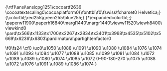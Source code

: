 {\rtf1\ansi\ansicpg1251\cocoartf2636
\cocoatextscaling0\cocoaplatform0{\fonttbl\f0\fswiss\fcharset0 Helvetica;}
{\colortbl;\red255\green255\blue255;}
{\*\expandedcolortbl;;}
\paperw11900\paperh16840\margl1440\margr1440\vieww11520\viewh8400\viewkind0
\pard\tx566\tx1133\tx1700\tx2267\tx2834\tx3401\tx3968\tx4535\tx5102\tx5669\tx6236\tx6803\pardirnatural\partightenfactor0

\f0\fs24 \cf0 \uc0\u1050 \u1088 \u1091 \u1090 \u1080 \u1084  \u1076 \u1074 \u1091 \u1093 \u1084 \u1077 \u1088 \u1085 \u1099 \u1081  \u1084 \u1072 \u1089 \u1089 \u1080 \u1074  \u1085 \u1072  0-90-180-270 \u1075 \u1088 \u1072 \u1076 \u1091 \u1089 \u1086 \u1074 }